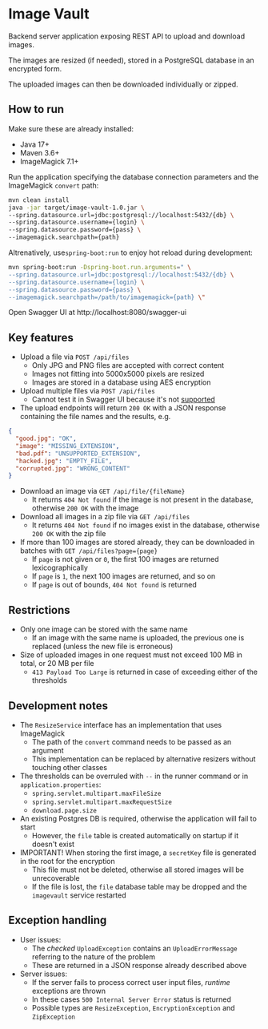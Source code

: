 # Image Vault

Backend server application exposing REST API to upload and download images.

The images are resized (if needed), stored in a PostgreSQL database in an encrypted form.

The uploaded images can then be downloaded individually or zipped.

## How to run

Make sure these are already installed:

- Java 17+
- Maven 3.6+
- ImageMagick 7.1+

Run the application specifying the database connection parameters and the ImageMagick `convert` path:

```bash
mvn clean install
java -jar target/image-vault-1.0.jar \
--spring.datasource.url=jdbc:postgresql://localhost:5432/{db} \
--spring.datasource.username={login} \
--spring.datasource.password={pass} \
--imagemagick.searchpath={path}
```

Altrenatively, use`spring-boot:run` to enjoy hot reload during development:

```bash
mvn spring-boot:run -Dspring-boot.run.arguments=" \
--spring.datasource.url=jdbc:postgresql://localhost:5432/{db} \
--spring.datasource.username={login} \
--spring.datasource.password={pass} \
--imagemagick.searchpath=/path/to/imagemagick={path} \"
```

Open Swagger UI at http://localhost:8080/swagger-ui

## Key features

- Upload a file via `POST /api/files`
    - Only JPG and PNG files are accepted with correct content
    - Images not fitting into 5000x5000 pixels are resized
    - Images are stored in a database using AES encryption
- Upload multiple files via `POST /api/files`
    - Cannot test it in Swagger UI because
      it's not [supported](https://github.com/OAI/OpenAPI-Specification/issues/254)
- The upload endpoints will return `200 OK` with a JSON response containing the file names and the results, e.g.

```json
{
  "good.jpg": "OK",
  "image": "MISSING_EXTENSION",
  "bad.pdf": "UNSUPPORTED_EXTENSION",
  "hacked.jpg": "EMPTY_FILE",
  "corrupted.jpg": "WRONG_CONTENT"
}
```

- Download an image via `GET /api/file/{fileName}`
    - It returns `404 Not found` if the image is not present in the database, otherwise `200 OK` with the image
- Download all images in a zip file via `GET /api/files`
    - It returns `404 Not found` if no images exist in the database, otherwise `200 OK` with the zip file
- If more than 100 images are stored already, they can be downloaded in batches with `GET /api/files?page={page}`
    - If `page` is not given or `0`, the first 100 images are returned lexicographically
    - If `page` is `1`, the next 100 images are returned, and so on
    - If `page` is out of bounds, `404 Not found` is returned

## Restrictions

- Only one image can be stored with the same name
    - If an image with the same name is uploaded, the previous one is replaced (unless the new file is erroneous)
- Size of uploaded images in one request must not exceed 100 MB in total, or 20 MB per file
    - `413 Payload Too Large` is returned in case of exceeding either of the thresholds

## Development notes

- The `ResizeService` interface has an implementation that uses ImageMagick
    - The path of the `convert` command needs to be passed as an argument
    - This implementation can be replaced by alternative resizers without touching other classes
- The thresholds can be overruled with `--` in the runner command or in `application.properties`:
    - `spring.servlet.multipart.maxFileSize`
    - `spring.servlet.multipart.maxRequestSize`
    - `download.page.size`
- An existing Postgres DB is required, otherwise the application will fail to start
    - However, the `file` table is created automatically on startup if it doesn't exist
- IMPORTANT! When storing the first image, a `secretKey` file is generated in the root for the encryption
    - This file must not be deleted, otherwise all stored images will be unrecoverable
    - If the file is lost, the `file` database table may be dropped and the `imagevault` service restarted

## Exception handling

- User issues:
    - The <i>checked</i> `UploadException` contains an `UploadErrorMessage` referring
      to the nature of the problem
    - These are returned in a JSON response already described above
- Server issues:
    - If the server fails to process correct user input files, <i>runtime</i> exceptions are thrown
    - In these cases `500 Internal Server Error` status is returned
    - Possible types are `ResizeException`, `EncryptionException` and `ZipException`